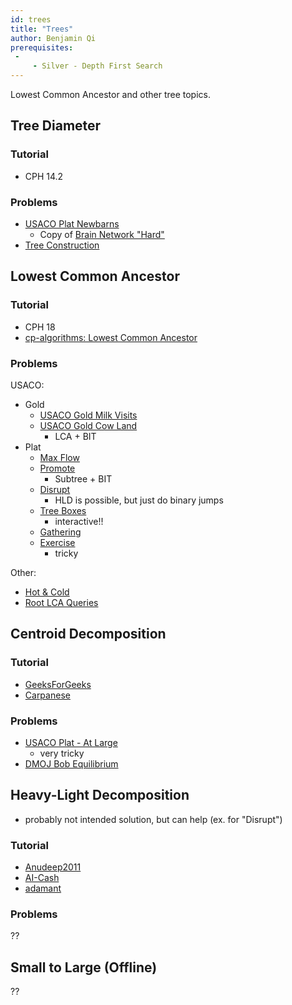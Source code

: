 ```yaml
---
id: trees
title: "Trees"
author: Benjamin Qi
prerequisites: 
 - 
     - Silver - Depth First Search
---
```


Lowest Common Ancestor and other tree topics.

<!-- END DESCRIPTION -->

## Tree Diameter

### Tutorial

 - CPH 14.2

### Problems

 - [USACO Plat Newbarns](http://www.usaco.org/index.php?page=viewproblem2&cpid=817)
   - Copy of [Brain Network "Hard"](https://codeforces.com/contest/690/problem/C3)
 - [Tree Construction](https://csacademy.com/contest/archive/task/tree-construct)

## Lowest Common Ancestor

### Tutorial

 - CPH 18
 - [cp-algorithms: Lowest Common Ancestor](https://cp-algorithms.com/)

### Problems

USACO:

 - Gold
   - [USACO Gold Milk Visits](http://www.usaco.org/index.php?page=viewproblem2&cpid=970)
   - [USACO Gold Cow Land](http://www.usaco.org/index.php?page=viewproblem2&cpid=921)
     - LCA + BIT
 - Plat
   - [Max Flow](http://www.usaco.org/index.php?page=viewproblem2&cpid=576)
   - [Promote](http://www.usaco.org/index.php?page=viewproblem2&cpid=696)
     - Subtree + BIT
   - [Disrupt](http://www.usaco.org/index.php?page=viewproblem2&cpid=842)
     - HLD is possible, but just do binary jumps
   - [Tree Boxes](http://www.usaco.org/index.php?page=viewproblem2&cpid=948)
     - interactive!!
   - [Gathering](http://www.usaco.org/index.php?page=viewproblem2&cpid=866)
   - [Exercise](http://www.usaco.org/index.php?page=viewproblem2&cpid=901)
     - tricky

Other:

 - [Hot & Cold](https://dmoj.ca/problem/bts17p7) [](105)
 - [Root LCA Queries](https://csacademy.com/contest/archive/task/root-lca-queries/) [](107)

## Centroid Decomposition

### Tutorial

 - [GeeksForGeeks](http://www.geeksforgeeks.org/centroid-decomposition-of-tree/)
 - [Carpanese](https://medium.com/carpanese/an-illustrated-introduction-to-centroid-decomposition-8c1989d53308)

### Problems

 - [USACO Plat - At Large](http://www.usaco.org/index.php?page=viewproblem2&cpid=793)
   - very tricky
 - [DMOJ Bob Equilibrium](https://dmoj.ca/problem/dmopc19c7p6)

## Heavy-Light Decomposition

 - probably not intended solution, but can help (ex. for "Disrupt")

### Tutorial

 - [Anudeep2011](https://blog.anudeep2011.com/heavy-light-decomposition/)
 - [AI-Cash](http://codeforces.com/blog/entry/22072)
 - [adamant](https://codeforces.com/blog/entry/53170)

### Problems

??

## Small to Large (Offline)

??